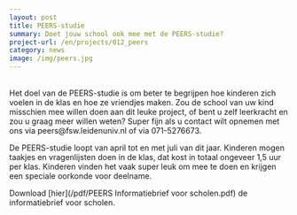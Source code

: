 ```yaml
---
layout: post
title: PEERS-studie
summary: Doet jouw school ook mee met de PEERS-studie?
project-url: /en/projects/012_peers
category: news
image: /img/peers.jpg
---
```


<br>
Het doel van de PEERS-studie is om beter te begrijpen hoe kinderen zich voelen in de klas en hoe ze vriendjes maken. Zou de school van uw kind misschien mee willen doen aan dit leuke project, of bent u zelf leerkracht en zou u graag meer willen weten? Super fijn als u contact wilt opnemen met ons via peers@fsw.leidenuniv.nl of via 071-5276673.

De PEERS-studie loopt van april tot en met juli van dit jaar. Kinderen mogen taakjes en vragenlijsten doen in de klas, dat kost in totaal ongeveer 1,5 uur per klas. Kinderen vinden het vaak super leuk om mee te doen en krijgen een speciale oorkonde voor deelname. 

Download [hier](/pdf/PEERS Informatiebrief voor scholen.pdf) de informatiebrief voor scholen.


